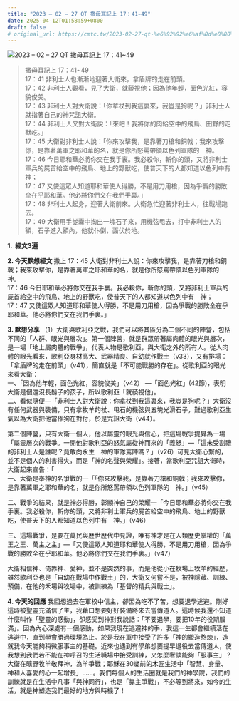 ```yaml
---
title: "2023 – 02 – 27 QT 撒母耳記上 17：41~49"
date: 2025-04-12T01:58:59+0800
draft: false
# original_url: https://cmtc.tw/2023-02-27-qt-%e6%92%92%e6%af%8d%e8%80%b3%e8%a8%98%e4%b8%8a-17%ef%bc%9a4149
---
```


![2023 – 02 – 27 QT 撒母耳記上 17：41\~49](/images/qt.jpg  "2023 – 02 – 27 QT 撒母耳記上 17：41\~49")

> 撒母耳記上 17：41\~49  
> 17：41 非利士人也漸漸地迎著大衛來，拿盾牌的走在前頭。  
> 17：42 非利士人觀看，見了大衛，就藐視他；因為他年輕，面色光紅，容貌俊美。  
> 17：43 非利士人對大衛說：「你拿杖到我這裏來，我豈是狗呢？」非利士人就指著自己的神咒詛大衛。  
> 17：44 非利士人又對大衛說：「來吧！我將你的肉給空中的飛鳥、田野的走獸吃。」  
> 17：45 大衛對非利士人說：「你來攻擊我，是靠著刀槍和銅戟；我來攻擊你，是靠著萬軍之耶和華的名，就是你所怒罵帶領以色列軍隊的　神。  
> 17：46 今日耶和華必將你交在我手裏。我必殺你，斬你的頭，又將非利士軍兵的屍首給空中的飛鳥、地上的野獸吃，使普天下的人都知道以色列中有　神；  
> 17：47 又使這眾人知道耶和華使人得勝，不是用刀用槍，因為爭戰的勝敗全在乎耶和華。他必將你們交在我們手裏。」  
> 17：48 非利士人起身，迎著大衛前來。大衛急忙迎著非利士人，往戰場跑去。  
> 17：49 大衛用手從囊中掏出一塊石子來，用機弦甩去，打中非利士人的額，石子進入額內，他就仆倒，面伏於地。

**1.  經文3遍**

**2. 今天默想經文**
撒上 17：45 大衛對非利士人說：你來攻擊我，是靠著刀槍和銅戟；我來攻擊你，是靠著萬軍之耶和華的名，就是你所怒罵帶領以色列軍隊的　神。  
17：46 今日耶和華必將你交在我手裏。我必殺你，斬你的頭，又將非利士軍兵的屍首給空中的飛鳥、地上的野獸吃，使普天下的人都知道以色列中有　神；  
17：47 又使這眾人知道耶和華使人得勝，不是用刀用槍，因為爭戰的勝敗全在乎耶和華。他必將你們交在我們手裏。」

**3. 默想分享**
（1）大衛與歌利亞之戰，我們可以將其區分為二個不同的陣營，包括不同的「人群、眼光與層次」。第一個陣營，就是群眾帶著屬肉體的眼光與層次，是一場「地上屬肉體的戰爭」，代表人物是歌利亞，與大衛之外的所有人。從人肉體的眼光看來，歌利亞身材高大、武器精良、自幼就作戰士（v33），又有排場：「拿盾牌的走在前頭」（v41），簡直就是「不可能戰勝的存在」。從歌利亞的眼光來看大衛：  
一、「因為他年輕，面色光紅，容貌俊美」（v42） —「面色光紅」(42節)，表明大衛是個還沒長鬍子的孩子，所以歌利亞「就藐視他」。  
二、看似隨便—「非利士人對大衛說：你拿杖到我這裏來，我豈是狗呢？」大衛沒有任何武器與裝備，只有拿牧羊的杖、甩石的機弦與五塊光滑石子，難過歌利亞生氣以為大衛把他當作狗在對付，於是咒詛大衛（v44）。

第二個陣營，只有大衛一個人，他以屬靈的眼光與信心，把這場戰爭提昇為一場「屬靈層次的戰爭。一開他對歌利亞的怒氣屬從神而來的「義怒」—「這未受割禮的非利士人是誰呢？竟敢向永生　神的軍隊罵陣嗎？」（v26）可見大衛心繫的，並不是個人的利害得失，而是「神的名聲與榮耀」。接著，當歌利亞咒詛大衛時，大衛起來宣告：「  
一、大衛是奉神的名爭戰的—「「你來攻擊我，是靠著刀槍和銅戟；我來攻擊你，是靠著萬軍之耶和華的名，就是你所怒罵帶領以色列軍隊的　神。」（v45）

二、戰爭的結果，就是神必得勝，彰顯神自己的榮耀—「今日耶和華必將你交在我手裏。我必殺你，斬你的頭，又將非利士軍兵的屍首給空中的飛鳥、地上的野獸吃，使普天下的人都知道以色列中有　神。」（v46）

三、這場戰爭，是要在萬民與歷世歷代中見證，唯有神才是在人類歷史掌權的「萬王之王、萬主之主」—「又使這眾人知道耶和華使人得勝，不是用刀用槍，因為爭戰的勝敗全在乎耶和華。他必將你們交在我們手裏。」（v47）

大衛相信神、倚靠神、愛神，並不是突然的事，而是他從小在牧場上牧羊的經歷，雖然歌利亞也是「自幼在戰場中作戰土」的，大衛又何嘗不是，被神隱藏、訓練、預備，在他的禾場與牧場中，被訓練為「基督的精兵與戰士」。

**4. 今天的回應**
我回想過去在軍校中信主，卻因為吃不了苦，想要退學逃避。剛好這時被聖靈充滿信了主，我藉口想要好好裝備將來去當傳道人。這時候我還不知道什麼叫作「聖靈的感動」，卻感受到神對我說話：「不要退學，要把10年的役期服滿」。因為內心深處有一個感動，如果我現在逃避神的手，我這一生都會繼續活在逃避中，直到學會勝過環境為止。於是我在軍中接受了許多「神的塑造熬煉」，造就我今天能夠稍微服事主的基礎。近來也遇到有學弟想要提早退役去當傳道人，使我想到我們若不能在神呼召的生活職場中接受訓練，又怎麼奢談能夠「服事主」？大衛在曠野牧羊敬拜神，為羊爭戰；耶穌在30歲前的木匠生活中「智慧、身量、神和人喜愛的心一起增長」……。我們每個人的生活圈就是我們的神學院，我們的訓練就是在生活中凡事「與神同行」，也是「靠主爭戰」，不必等到將來，如今的生活，就是神塑造我們最好的地方與時機了！
